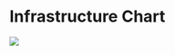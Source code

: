 # Infrastructure Chart

<a href="../../img/Infra_Chart_v2.png" target="_blank">
	<img src="../../img/Infra_Chart_v2.png" />
</a>
